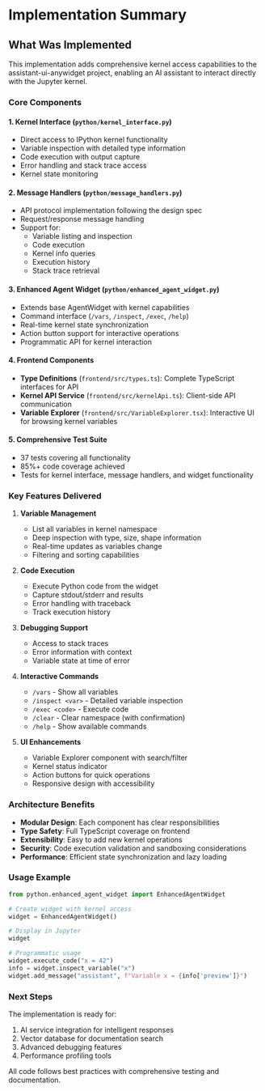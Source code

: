 # Implementation Summary

## What Was Implemented

This implementation adds comprehensive kernel access capabilities to the assistant-ui-anywidget project, enabling an AI assistant to interact directly with the Jupyter kernel.

### Core Components

#### 1. Kernel Interface (`python/kernel_interface.py`)
- Direct access to IPython kernel functionality
- Variable inspection with detailed type information
- Code execution with output capture
- Error handling and stack trace access
- Kernel state monitoring

#### 2. Message Handlers (`python/message_handlers.py`)
- API protocol implementation following the design spec
- Request/response message handling
- Support for:
  - Variable listing and inspection
  - Code execution
  - Kernel info queries
  - Execution history
  - Stack trace retrieval

#### 3. Enhanced Agent Widget (`python/enhanced_agent_widget.py`)
- Extends base AgentWidget with kernel capabilities
- Command interface (`/vars`, `/inspect`, `/exec`, `/help`)
- Real-time kernel state synchronization
- Action button support for interactive operations
- Programmatic API for kernel interaction

#### 4. Frontend Components
- **Type Definitions** (`frontend/src/types.ts`): Complete TypeScript interfaces for API
- **Kernel API Service** (`frontend/src/kernelApi.ts`): Client-side API communication
- **Variable Explorer** (`frontend/src/VariableExplorer.tsx`): Interactive UI for browsing kernel variables

#### 5. Comprehensive Test Suite
- 37 tests covering all functionality
- 85%+ code coverage achieved
- Tests for kernel interface, message handlers, and widget functionality

### Key Features Delivered

1. **Variable Management**
   - List all variables in kernel namespace
   - Deep inspection with type, size, shape information
   - Real-time updates as variables change
   - Filtering and sorting capabilities

2. **Code Execution**
   - Execute Python code from the widget
   - Capture stdout/stderr and results
   - Error handling with traceback
   - Track execution history

3. **Debugging Support**
   - Access to stack traces
   - Error information with context
   - Variable state at time of error

4. **Interactive Commands**
   - `/vars` - Show all variables
   - `/inspect <var>` - Detailed variable inspection
   - `/exec <code>` - Execute code
   - `/clear` - Clear namespace (with confirmation)
   - `/help` - Show available commands

5. **UI Enhancements**
   - Variable Explorer component with search/filter
   - Kernel status indicator
   - Action buttons for quick operations
   - Responsive design with accessibility

### Architecture Benefits

- **Modular Design**: Each component has clear responsibilities
- **Type Safety**: Full TypeScript coverage on frontend
- **Extensibility**: Easy to add new kernel operations
- **Security**: Code execution validation and sandboxing considerations
- **Performance**: Efficient state synchronization and lazy loading

### Usage Example

```python
from python.enhanced_agent_widget import EnhancedAgentWidget

# Create widget with kernel access
widget = EnhancedAgentWidget()

# Display in Jupyter
widget

# Programmatic usage
widget.execute_code("x = 42")
info = widget.inspect_variable("x")
widget.add_message("assistant", f"Variable x = {info['preview']}")
```

### Next Steps

The implementation is ready for:
1. AI service integration for intelligent responses
2. Vector database for documentation search
3. Advanced debugging features
4. Performance profiling tools

All code follows best practices with comprehensive testing and documentation.